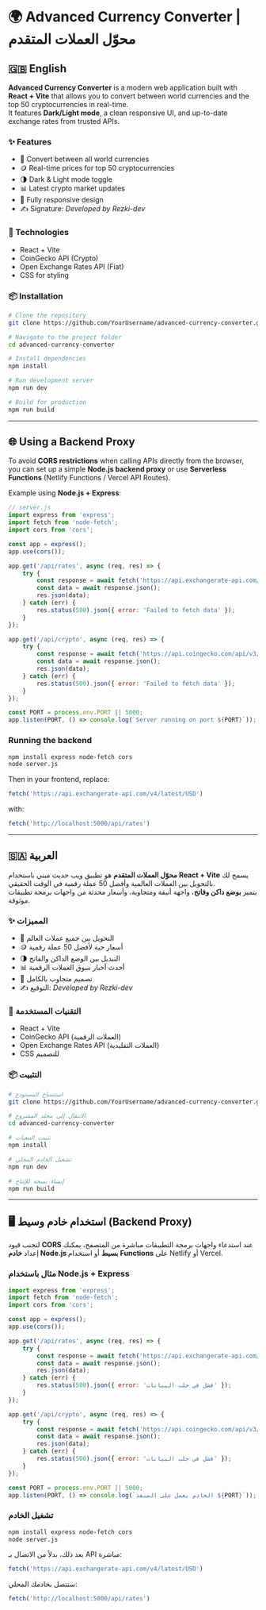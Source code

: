 # 🌍 Advanced Currency Converter | محوّل العملات المتقدم

## 🇬🇧 English

**Advanced Currency Converter** is a modern web application built with **React + Vite** that allows you to convert between world currencies and the top 50 cryptocurrencies in real-time.  
It features **Dark/Light mode**, a clean responsive UI, and up-to-date exchange rates from trusted APIs.

### ✨ Features
- 💱 Convert between all world currencies
- 🪙 Real-time prices for top 50 cryptocurrencies
- 🌗 Dark & Light mode toggle
- 📊 Latest crypto market updates
- 📱 Fully responsive design
- ✍️ Signature: *Developed by Rezki-dev*

### 🚀 Technologies
- React + Vite
- CoinGecko API (Crypto)
- Open Exchange Rates API (Fiat)
- CSS for styling

### 📦 Installation
```bash
# Clone the repository
git clone https://github.com/YourUsername/advanced-currency-converter.git

# Navigate to the project folder
cd advanced-currency-converter

# Install dependencies
npm install

# Run development server
npm run dev

# Build for production
npm run build
```

---

## 🌐 Using a Backend Proxy

To avoid **CORS restrictions** when calling APIs directly from the browser, you can set up a simple **Node.js backend proxy** or use **Serverless Functions** (Netlify Functions / Vercel API Routes).

Example using **Node.js + Express**:

```javascript
// server.js
import express from 'express';
import fetch from 'node-fetch';
import cors from 'cors';

const app = express();
app.use(cors());

app.get('/api/rates', async (req, res) => {
    try {
        const response = await fetch('https://api.exchangerate-api.com/v4/latest/USD');
        const data = await response.json();
        res.json(data);
    } catch (err) {
        res.status(500).json({ error: 'Failed to fetch data' });
    }
});

app.get('/api/crypto', async (req, res) => {
    try {
        const response = await fetch('https://api.coingecko.com/api/v3/coins/markets?vs_currency=usd');
        const data = await response.json();
        res.json(data);
    } catch (err) {
        res.status(500).json({ error: 'Failed to fetch data' });
    }
});

const PORT = process.env.PORT || 5000;
app.listen(PORT, () => console.log(`Server running on port ${PORT}`));
```

### Running the backend
```bash
npm install express node-fetch cors
node server.js
```

Then in your frontend, replace:
```javascript
fetch('https://api.exchangerate-api.com/v4/latest/USD')
```
with:
```javascript
fetch('http://localhost:5000/api/rates')
```

---

## 🇸🇦 العربية

**محوّل العملات المتقدم** هو تطبيق ويب حديث مبني باستخدام **React + Vite** يسمح لك بالتحويل بين العملات العالمية وأفضل 50 عملة رقمية في الوقت الحقيقي.  
يتميز **بوضع داكن وفاتح**، واجهة أنيقة ومتجاوبة، وأسعار محدثة من واجهات برمجة تطبيقات موثوقة.

### ✨ المميزات
- 💱 التحويل بين جميع عملات العالم
- 🪙 أسعار حية لأفضل 50 عملة رقمية
- 🌗 التبديل بين الوضع الداكن والفاتح
- 📊 أحدث أخبار سوق العملات الرقمية
- 📱 تصميم متجاوب بالكامل
- ✍️ التوقيع: *Developed by Rezki-dev*

### 🚀 التقنيات المستخدمة
- React + Vite
- CoinGecko API (العملات الرقمية)
- Open Exchange Rates API (العملات التقليدية)
- CSS للتصميم

### 📦 التثبيت
```bash
# استنساخ المستودع
git clone https://github.com/YourUsername/advanced-currency-converter.git

# الانتقال إلى مجلد المشروع
cd advanced-currency-converter

# تثبيت التبعيات
npm install

# تشغيل الخادم المحلي
npm run dev

# إنشاء نسخة للإنتاج
npm run build
```

---

## 🖥️ استخدام خادم وسيط (Backend Proxy)

لتجنب قيود **CORS** عند استدعاء واجهات برمجة التطبيقات مباشرة من المتصفح، يمكنك إعداد **خادم Node.js بسيط** أو استخدام **Functions** على Netlify أو Vercel.

### مثال باستخدام Node.js + Express
```javascript
import express from 'express';
import fetch from 'node-fetch';
import cors from 'cors';

const app = express();
app.use(cors());

app.get('/api/rates', async (req, res) => {
    try {
        const response = await fetch('https://api.exchangerate-api.com/v4/latest/USD');
        const data = await response.json();
        res.json(data);
    } catch (err) {
        res.status(500).json({ error: 'فشل في جلب البيانات' });
    }
});

app.get('/api/crypto', async (req, res) => {
    try {
        const response = await fetch('https://api.coingecko.com/api/v3/coins/markets?vs_currency=usd');
        const data = await response.json();
        res.json(data);
    } catch (err) {
        res.status(500).json({ error: 'فشل في جلب البيانات' });
    }
});

const PORT = process.env.PORT || 5000;
app.listen(PORT, () => console.log(`الخادم يعمل على المنفذ ${PORT}`));
```

### تشغيل الخادم
```bash
npm install express node-fetch cors
node server.js
```

بعد ذلك، بدلاً من الاتصال بـ API مباشرة:
```javascript
fetch('https://api.exchangerate-api.com/v4/latest/USD')
```
ستتصل بخادمك المحلي:
```javascript
fetch('http://localhost:5000/api/rates')
```
